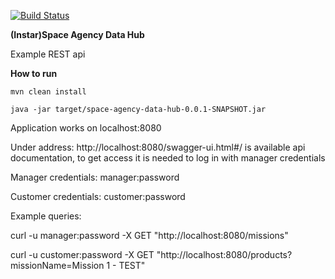 [![Build Status](https://travis-ci.com/awaniak/space-agency-data-hub.svg?branch=master)](https://travis-ci.com/awaniak/space-agency-data-hub)

**(Instar)Space Agency Data Hub**

Example REST api

**How to run**

`mvn clean install`

`java -jar target/space-agency-data-hub-0.0.1-SNAPSHOT.jar`

Application works on localhost:8080

Under address: http://localhost:8080/swagger-ui.html#/ is available api documentation, to get access it is needed to log in with manager credentials

Manager credentials:
manager:password

Customer credentials: 
customer:password


Example queries:

curl -u manager:password -X GET "http://localhost:8080/missions"

curl -u customer:password -X GET "http://localhost:8080/products?missionName=Mission 1 - TEST"
